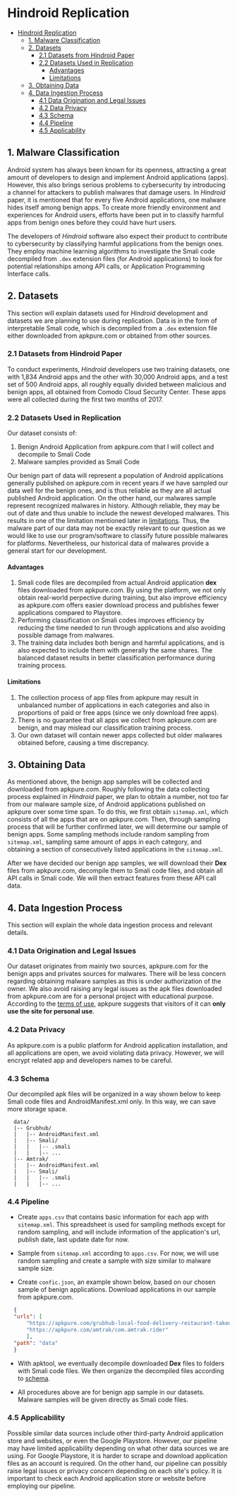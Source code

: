 # Hindroid Replication


- [Hindroid Replication](#hindroid-replication)
  - [1. Malware Classification](#1-malware-classification)
  - [2. Datasets](#2-datasets)
    - [2.1 Datasets from Hindroid Paper](#21-datasets-from-hindroid-paper)
    - [2.2 Datasets Used in Replication](#22-datasets-used-in-replication)
      - [Advantages](#advantages)
      - [Limitations](#limitations)
  - [3. Obtaining Data](#3-obtaining-data)
  - [4. Data Ingestion Process](#4-data-ingestion-process)
    - [4.1 Data Origination and Legal Issues](#41-data-origination-and-legal-issues)
    - [4.2 Data Privacy](#42-data-privacy)
    - [4.3 Schema](#43-schema)
    - [4.4 Pipeline](#44-pipeline)
    - [4.5 Applicability](#45-applicability)


## 1. Malware Classification

Android system has always been known for its openness, attracting a great amount of developers to design and implement Android applications (apps). However, this also brings serious problems to cybersecurity by introducing a channel for attackers to publish malwares that damage users. In *Hindroid* paper, it is mentioned that for every five Android applications, one malware hides itself among benign apps. To create more friendly environment and experiences for Android users, efforts have been put in to classify harmful apps from benign ones before they could have hurt users. 

The developers of *Hindroid* software also expect their product to contribute to cybersecurity by classifying harmful applications from the benign ones. They employ machine learning algorithms to investigate the Smali code decompiled from `.dex` extension files (for Android applications) to look for potential relationships among API calls, or Application Programming Interface calls.

## 2. Datasets

This section will explain datasets used for *Hindroid* development and datasets we are planning to use during replication. Data is in the form of interpretable Smali code, which is decompiled from a `.dex` extension file either downloaded from apkpure.com or obtained from other sources.

### 2.1 Datasets from Hindroid Paper

To conduct experiments, *Hindroid* developers use two training datasets, one with 1,834 Android apps and the other with 30,000 Android apps, and a test set of 500 Android apps, all roughly equally divided between malicious and benign apps, all obtained from Comodo Cloud Security Center. These apps were all collected during the first two months of 2017.

### 2.2 Datasets Used in Replication

Our dataset consists of:
1. Benign Android Application from apkpure.com that I will collect and decompile to Smali Code
2. Malware samples provided as Smali Code

Our benign part of data will represent a population of Android applications generally published on apkpure.com in recent years if we have sampled our data well for the benign ones, and is thus reliable as they are all actual published Android application. On the other hand, our malwares sample represent recognized malwares in history. Although reliable, they may be out of date and thus unable to include the newest developed malwares. This results in one of the limitation mentioned later in [limitations](#limitaions). Thus, the malware part of our data may not be exactly relevant to our question as we would like to use our program/software to classify future possible malwares for platforms. Nevertheless, our  historical data of malwares provide a general start for our development.

#### Advantages

1. Smali code files are decompiled from actual Android application **dex** files downloaded from apkpure.com. By using the platform, we not only obtain real-world perpective during training, but also improve efficiency as apkpure.com offers easier download process and publishes fewer applications compared to Playstore. 
2. Performing classification on Smali codes improves efficiency by reducing the time needed to run through applications and also avoiding possible damage from malwares.
3. The training data includes both benign and harmful applications, and is also expected to include them with generally the same shares. The balanced dataset results in better classification performance during training process.

#### Limitations

1. The collection process of app files from apkpure may result in unbalanced number of applications in each categories and also in proportions of paid or free apps (since we only download free apps).
2. There is no guarantee that all apps we collect from apkpure.com are benign, and may mislead our classification training process.
3. Our own dataset will contain newer apps collected but older malwares obtained before, causing a time discrepancy.

## 3. Obtaining Data

As mentioned above, the benign app samples will be collected and downloaded from apkpure.com. Roughly following the data collecting process explained in *Hindroid* paper, we plan to obtain a number, not too far from our malware sample size, of Android applications published on apkpure over some time span. To do this, we first obtain `sitemap.xml`, which consists of all the apps that are on apkpure.com. Then, through sampling process that will be further confirmed later, we will determine our sample of benign apps. Some sampling methods include random sampling from `sitemap.xml`, sampling same amount of apps in each category, and obtaining a section of consecutively listed applications in the `sitemap.xml`. 

After we have decided our benign app samples, we will download their **Dex** files from apkpure.com, decompile them to Smali code files, and obtain all API calls in Smali code. We will then extract features from these API call data.

## 4. Data Ingestion Process

This section will explain the whole data ingestion process and relevant details.

### 4.1 Data Origination and Legal Issues

Our dataset originates from mainly two sources, apkpure.com for the benign apps and privates sources for malwares. There will be less concern regarding obtaining malware samples as this is under authorization of the owner. We also avoid raising any legal issues as the apk files downloaded from apkpure.com are for a personal project with educational purpose. According to the [terms of use](https://apkpure.com/terms.html), apkpure suggests that visitors of it can **only use the site for personal use**. 

### 4.2 Data Privacy

As apkpure.com is a public platform for Android application installation, and all applications are open, we avoid violating data privacy. However, we will encrypt related app and developers names to be careful.

### 4.3 Schema

Our decompiled apk files will be organized in a way shown below to keep Smali code files and AndroidManifest.xml only. In this way, we can save more storage space.

``` source
  data/
  |-- Grubhub/
  |   |-- AndroidManifest.xml
  |   |-- Smali/
  |   |   |-- .smali
  |   |   |-- ...
  |-- Amtrak/
  |   |-- AndroidManifest.xml
  |   |-- Smali/
  |   |   |-- .smali
  |   |   |-- ...
  ```

### 4.4 Pipeline

- Create `apps.csv` that contains basic information for each app with `sitemap.xml`. This spreadsheet is used for sampling methods except for random sampling, and will include information of the application's url, publish date, last update date for now.

- Sample from `sitemap.xml` according to `apps.csv`. For now, we will use random sampling and create a sample with size similar to malware sample size.

- Create `confic.json`, an example shown below, based on our chosen sample of benign applications. Download applications in our sample from apkpure.com.
```json
  {
  "urls": [
      "https://apkpure.com/grubhub-local-food-delivery-restaurant-takeout/com.grubhub.android",
      "https://apkpure.com/amtrak/com.amtrak.rider"
      ],
  "path": "data"  
  }
  ```

  - With apktool, we eventually decompile downloaded **Dex** files to folders with Smali code files. We then organize the decompiled files according to [schema](#43-schema).

  - All procedures above are for benign app sample in our datasets. Malware samples will be given directly as Smali code files.

### 4.5 Applicability

Possible similar data sources include other third-party Android application store and websites, or even the Google Playstore. However, our pipeline may have limited applicability depending on what other data sources we are using. For Google Playstore, it is harder to scrape and download application files as an account is required. On the other hand, our pipeline can possibly raise legal issues or privacy concern depending on each site's policy. It is important to check each Android application store or website before employing our pipeline.


